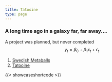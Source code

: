 ```yaml
---
title: Tatooine
type: page
---
```


### A long time ago in a galaxy far, far away....

A project was planned, but never completed
$$y_t = \beta_0 + \beta_1 x_t + \epsilon_t$$



1. [Swedish Metaballs](/projects/webgl/)
2. [Tatooine](/projects/tatooine/)

{{< showcaseshortcode >}}